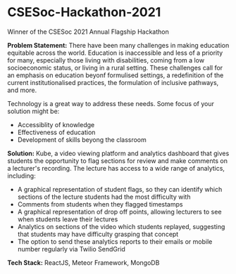 # CSESoc-Hackathon-2021
Winner of the CSESoc 2021 Annual Flagship Hackathon

**Problem Statement:**
There have been many challenges in making education equitable across the world. Education is inaccessible and less of a priority for many, especially those living with disabilities, coming from a low socioeconomic status, or living in a rural setting. These challenges call for an emphasis on education beyonf formulised settings, a redefinition of the current institutionalised practices, the formulation of inclusive pathways, and more.

Technology is a great way to address these needs. Some focus of your solution might be:
- Accessiblity of knowledge
- Effectiveness of education
- Development of skills beyong the classroom

**Solution:**
Kube, a video viewing platform and analytics dashboard that gives students the opportunity to flag sections for review and make comments on a lecturer's recording. The lecture has access to a wide range of analytics, including:
- A graphical representation of student flags, so they can identify which sections of the lecture students had the most difficulty with
- Comments from students when they flagged timestamps
- A graphical representation of drop off points, allowing lecturers to see when students leave their lectures
- Analytics on sections of the video which students replayed, suggesting that students may have difficulty grasping that concept
- The option to send these analytics reports to their emails or mobile number regularly via Twilio SendGrid

**Tech Stack:**
ReactJS, Meteor Framework, MongoDB
